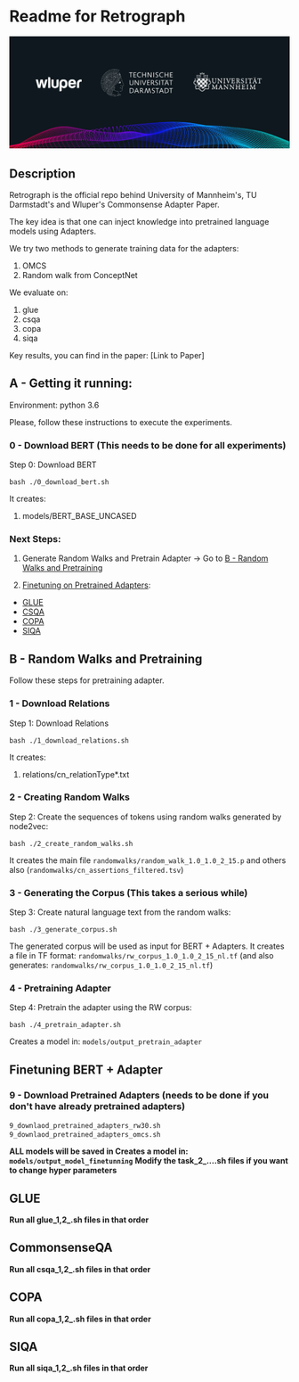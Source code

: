 # Readme for Retrograph
![Retrograph (C) Wluper](images/Retrograph.png)

## Description
Retrograph is the official repo behind University of Mannheim's, TU Darmstadt's and Wluper's Commonsense Adapter Paper.

The key idea is that one can inject knowledge into pretrained language models using Adapters.

We try two methods to generate training data for the adapters:
1. OMCS
2. Random walk from ConceptNet

We evaluate on:
1. glue
2. csqa
3. copa
4. siqa

Key results, you can find in the paper:
[Link to Paper]



## A - Getting it running:

Environment: python 3.6

Please, follow these instructions to execute the experiments.

### 0 - Download BERT (This needs to be done for all experiments)
Step 0: Download BERT
```
bash ./0_download_bert.sh
```
It creates:
1. models/BERT_BASE_UNCASED



### Next Steps:
1. Generate Random Walks and Pretrain Adapter -> Go to [B - Random Walks and Pretraining](random_walk)

2. [Finetuning on Pretrained Adapters](finetuning):
- [GLUE](glue)
- [CSQA](csqa)
- [COPA](copa)
- [SIQA](siqa)


## B - Random Walks and Pretraining
Follow these steps for pretraining adapter.
<a name="random_walk"></a>

### 1 - Download Relations
Step 1: Download Relations
```
bash ./1_download_relations.sh
```
It creates:
1. relations/cn_relationType*.txt


### 2 - Creating Random Walks

Step 2: Create the sequences of tokens using random walks generated by node2vec:
```
bash ./2_create_random_walks.sh
```

It creates the main file `randomwalks/random_walk_1.0_1.0_2_15.p` and others also (`randomwalks/cn_assertions_filtered.tsv`)



### 3 - Generating the Corpus (This takes a serious while)
Step 3: Create natural language text from the random walks:
```
bash ./3_generate_corpus.sh
```
The generated corpus will be used as input for BERT + Adapters. It creates a file in TF format: `randomwalks/rw_corpus_1.0_1.0_2_15_nl.tf` (and also generates: `randomwalks/rw_corpus_1.0_1.0_2_15_nl.tf`)


### 4 - Pretraining Adapter

Step 4: Pretrain the adapter using the RW corpus:
```
bash ./4_pretrain_adapter.sh
```
Creates a model in: `models/output_pretrain_adapter`





## Finetuning BERT + Adapter

### 9 - Download Pretrained Adapters (needs to be done if you don't have already pretrained adapters)

```
9_downlaod_pretrained_adapters_rw30.sh
9_downlaod_pretrained_adapters_omcs.sh
```

**ALL models will be saved in Creates a model in: `models/output_model_finetunning`**
**Modify the task_2_....sh files if you want to change hyper parameters**


## GLUE
<a name="glue"></a>
**Run all glue_1,2_.sh files in that order**


## CommonsenseQA
<a name="csqa"></a>
**Run all csqa_1,2_.sh files in that order**

## COPA
<a name="copa"></a>
**Run all copa_1,2_.sh files in that order**

## SIQA
<a name="siqa"></a>
**Run all siqa_1,2_.sh files in that order**



<!-- EOF -->

